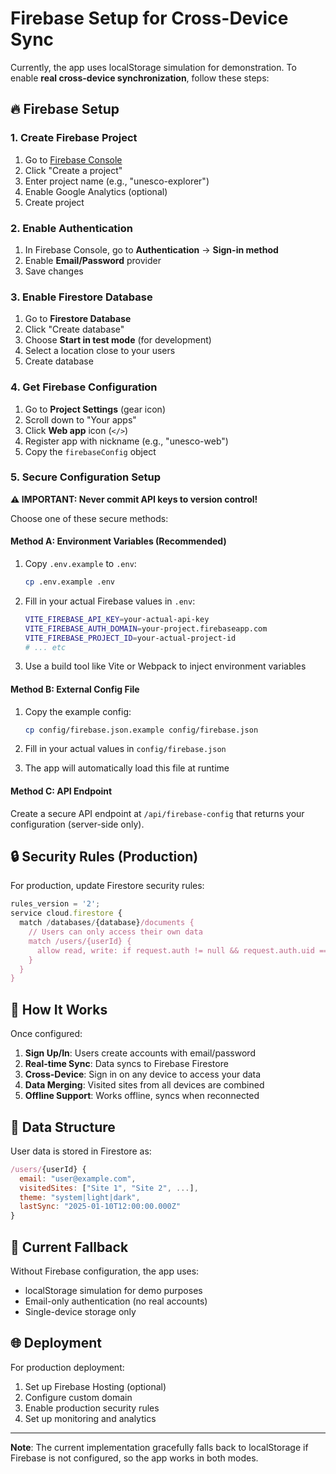 # Firebase Setup for Cross-Device Sync

Currently, the app uses localStorage simulation for demonstration. To enable **real cross-device synchronization**, follow these steps:

## 🔥 Firebase Setup

### 1. Create Firebase Project
1. Go to [Firebase Console](https://console.firebase.google.com/)
2. Click "Create a project"
3. Enter project name (e.g., "unesco-explorer")
4. Enable Google Analytics (optional)
5. Create project

### 2. Enable Authentication
1. In Firebase Console, go to **Authentication** → **Sign-in method**
2. Enable **Email/Password** provider
3. Save changes

### 3. Enable Firestore Database
1. Go to **Firestore Database**
2. Click "Create database"
3. Choose **Start in test mode** (for development)
4. Select a location close to your users
5. Create database

### 4. Get Firebase Configuration
1. Go to **Project Settings** (gear icon)
2. Scroll down to "Your apps"
3. Click **Web app** icon (`</>`)
4. Register app with nickname (e.g., "unesco-web")
5. Copy the `firebaseConfig` object

### 5. Secure Configuration Setup

**⚠️ IMPORTANT: Never commit API keys to version control!**

Choose one of these secure methods:

#### Method A: Environment Variables (Recommended)

1. Copy `.env.example` to `.env`:
   ```bash
   cp .env.example .env
   ```

2. Fill in your actual Firebase values in `.env`:
   ```bash
   VITE_FIREBASE_API_KEY=your-actual-api-key
   VITE_FIREBASE_AUTH_DOMAIN=your-project.firebaseapp.com
   VITE_FIREBASE_PROJECT_ID=your-actual-project-id
   # ... etc
   ```

3. Use a build tool like Vite or Webpack to inject environment variables

#### Method B: External Config File

1. Copy the example config:
   ```bash
   cp config/firebase.json.example config/firebase.json
   ```

2. Fill in your actual values in `config/firebase.json`

3. The app will automatically load this file at runtime

#### Method C: API Endpoint

Create a secure API endpoint at `/api/firebase-config` that returns your configuration (server-side only).

## 🔒 Security Rules (Production)

For production, update Firestore security rules:

```javascript
rules_version = '2';
service cloud.firestore {
  match /databases/{database}/documents {
    // Users can only access their own data
    match /users/{userId} {
      allow read, write: if request.auth != null && request.auth.uid == userId;
    }
  }
}
```

## 🚀 How It Works

Once configured:

1. **Sign Up/In**: Users create accounts with email/password
2. **Real-time Sync**: Data syncs to Firebase Firestore
3. **Cross-Device**: Sign in on any device to access your data
4. **Data Merging**: Visited sites from all devices are combined
5. **Offline Support**: Works offline, syncs when reconnected

## 📱 Data Structure

User data is stored in Firestore as:

```javascript
/users/{userId} {
  email: "user@example.com",
  visitedSites: ["Site 1", "Site 2", ...],
  theme: "system|light|dark",
  lastSync: "2025-01-10T12:00:00.000Z"
}
```

## 🔧 Current Fallback

Without Firebase configuration, the app uses:
- localStorage simulation for demo purposes
- Email-only authentication (no real accounts)
- Single-device storage only

## 🌐 Deployment

For production deployment:
1. Set up Firebase Hosting (optional)
2. Configure custom domain
3. Enable production security rules
4. Set up monitoring and analytics

---

**Note**: The current implementation gracefully falls back to localStorage if Firebase is not configured, so the app works in both modes.
